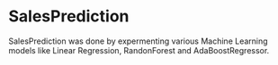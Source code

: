 # SalesPrediction
SalesPrediction was done by expermenting various Machine Learning models like Linear Regression, RandonForest and AdaBoostRegressor.
